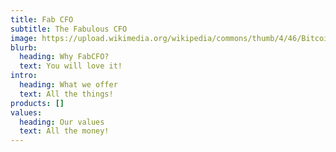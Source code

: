 ```yaml
---
title: Fab CFO
subtitle: The Fabulous CFO
image: https://upload.wikimedia.org/wikipedia/commons/thumb/4/46/Bitcoin.svg/800px-Bitcoin.svg.png
blurb:
  heading: Why FabCFO?
  text: You will love it!
intro:
  heading: What we offer
  text: All the things!
products: []
values:
  heading: Our values
  text: All the money!
---
```

